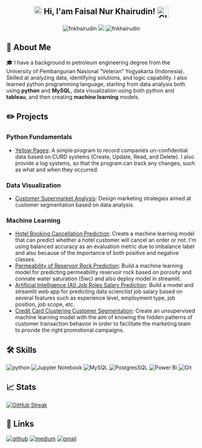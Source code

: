 <h2 align="center">
    <img src="https://media.giphy.com/media/hvRJCLFzcasrR4ia7z/giphy.gif" width="21"></a> Hi, I'am Faisal Nur Khairudin!
    <img align="center" alt="GIF" width="30"  src="https://media.giphy.com/media/H6KusZ8pzxtyymblnE/giphy.gif" width="36"/>
</h2>

<p align="center"> 
    <img src="https://komarev.com/ghpvc/?username=fnkhairudin" alt="fnkhairudin"/>       
    <a href="https://github.com/fnkhairudin/fnkhairudin/pulse" alt="Activity"><img src="https://img.shields.io/github/commit-activity/m/fnkhairudin/fnkhairudin" /></a>
    <img src="https://badges.pufler.dev/gists/fnkhairudin" alt="fnkhairudin"/>
</p>

## 🚀 About Me

🎓 I have a background in petroleum engineering degree from the University of Pembangunan Nasional “Veteran” Yogyakarta (Indonesia). Skilled at
analyzing data, identifying solutions, and logic capability. I also learned python programming language, starting from data analysis both using **python** and **MySQL**, data visualization using both python and **tableau**, and then creating **machine learning** models.

## ✏️ Projects
### Python Fundamentals
- [Yellow Pages](https://github.com/fnkhairudin/YellowPages): A simple program to record companies un-confidential data based on CURD systems (Create, Update, Read, and Delete). I also provide a log systems, so that the program can track any changes, such as what and when they occurred.

### Data Visualization
- [Customer Supermarket Analysis](https://github.com/fnkhairudin/Customer-Supermarket-Analysis): Design marketing strategies aimed at customer segmentation based on data analysis.

### Machine Learning
- [Hotel Booking Cancellation Prediction](https://github.com/fnkhairudin/Hotel-Booking-Demand): Create a machine learning model that can predict whether a hotel customer will cancel an order or not. I'm using balanced accuracy as an evaluation metric due to imbalance label and also because of the importance of both positive and negative classes.
- [Permeability of Reservoir Rock Prediction](https://github.com/fnkhairudin/Permeability-Reservoir-Rock-Prediction/tree/main): Build a machine learning model for predicting permeability reservoir rock based on porosity and connate water saturation (Swc) and also deploy model in streamlit.
- [Artificial Intelligence (AI) Job Roles Salary Prediction](https://github.com/fnkhairudin/Data-Scientist-Salary-Prediction): Build a model and streamlit web app for predicting data scienctist job salary based on several features such as experience level, employment type, job position, job scope, etc.
- [Credit Card Clustering Customer Segmentation](https://github.com/PurwadhikaDev/BetaGroup_JC_DS_FT_Jogja_01_FinalProject): Create an unsupervised machine learning model with the aim of knowing the hidden patterns of customer transaction behavior in order to facilitate the marketing team to provide the right promotional campaigns.

## 🛠️ Skills

![python](https://img.shields.io/badge/Python-3776AB?style=for-the-badge&logo=python&logoColor=white)
![Jupyter Notebook](https://img.shields.io/badge/jupyter-%23FA0F00.svg?style=for-the-badge&logo=jupyter&logoColor=white)
![MySQL](https://img.shields.io/badge/mysql-%2300f.svg?style=for-the-badge&logo=mysql&logoColor=white)
![PostgresSQL](https://img.shields.io/badge/postgres-%23316192.svg?style=for-the-badge&logo=postgresql&logoColor=white)
![Power Bi](https://img.shields.io/badge/power_bi-F2C811?style=for-the-badge&logo=powerbi&logoColor=black)
![Git](https://img.shields.io/badge/git-%23F05033.svg?style=for-the-badge&logo=git&logoColor=white)


## 📈 Stats

[![GitHub Streak](https://streak-stats.demolab.com/?user=DenverCoder1&theme=great-gatsby)](https://git.io/streak-stats)

## 🔗 Links

[![github](https://img.shields.io/badge/GitHub-000000?style=for-the-badge&logo=GitHub&logoColor=white)](https://github.com/fnkhairudin)
[![medium](https://img.shields.io/badge/medium-000000?style=for-the-badge&logo=medium&logoColor=white)](https://fnkhairudin.medium.com/)
[![gmail](https://img.shields.io/badge/Gmail-D14836?style=for-the-badge&logo=Gmail&logoColor=white)](mailto:fnkhairudin@gmail.com)